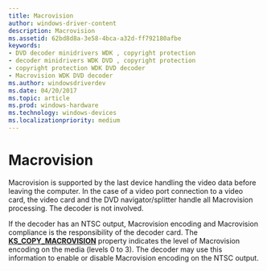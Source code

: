```yaml
---
title: Macrovision
author: windows-driver-content
description: Macrovision
ms.assetid: 62bd8d8a-3e58-4bca-a32d-ff792180afbe
keywords:
- DVD decoder minidrivers WDK , copyright protection
- decoder minidrivers WDK DVD , copyright protection
- copyright protection WDK DVD decoder
- Macrovision WDK DVD decoder
ms.author: windowsdriverdev
ms.date: 04/20/2017
ms.topic: article
ms.prod: windows-hardware
ms.technology: windows-devices
ms.localizationpriority: medium
---
```


# Macrovision





Macrovision is supported by the last device handling the video data before leaving the computer. In the case of a video port connection to a video card, the video card and the DVD navigator/splitter handle all Macrovision processing. The decoder is not involved.

If the decoder has an NTSC output, Macrovision encoding and Macrovision compliance is the responsibility of the decoder card. The [**KS\_COPY\_MACROVISION**](https://msdn.microsoft.com/library/windows/hardware/ff567316) property indicates the level of Macrovision encoding on the media (levels 0 to 3). The decoder may use this information to enable or disable Macrovision encoding on the NTSC output.

 

 




